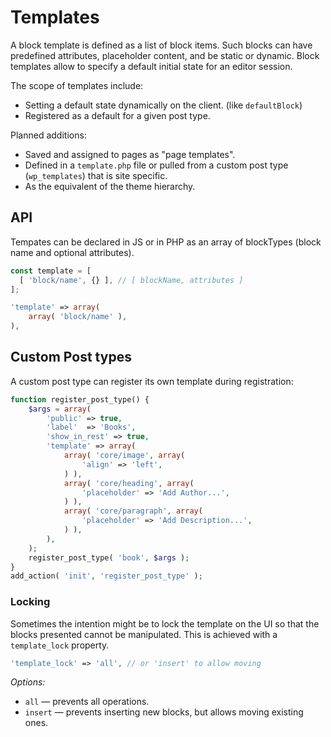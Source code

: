 # Templates

A block template is defined as a list of block items. Such blocks can have predefined attributes, placeholder content, and be static or dynamic. Block templates allow to specify a default initial state for an editor session.

The scope of templates include:

- Setting a default state dynamically on the client. (like `defaultBlock`)
- Registered as a default for a given post type.

Planned additions:

- Saved and assigned to pages as "page templates".
- Defined in a `template.php` file or pulled from a custom post type (`wp_templates`) that is site specific.
- As the equivalent of the theme hierarchy.

## API

Tempates can be declared in JS or in PHP as an array of blockTypes (block name and optional attributes).

```js
const template = [
  [ 'block/name', {} ], // [ blockName, attributes ]
];
```

```php
'template' => array(
	array( 'block/name' ),
),
```

## Custom Post types

A custom post type can register its own template during registration:

```php
function register_post_type() {
	$args = array(
		'public' => true,
		'label'  => 'Books',
		'show_in_rest' => true,
		'template' => array(
			array( 'core/image', array(
				'align' => 'left',
			) ),
			array( 'core/heading', array(
				'placeholder' => 'Add Author...',
			) ),
			array( 'core/paragraph', array(
				'placeholder' => 'Add Description...',
			) ),
		),
	);
	register_post_type( 'book', $args );
}
add_action( 'init', 'register_post_type' );
```

### Locking

Sometimes the intention might be to lock the template on the UI so that the blocks presented cannot be manipulated. This is achieved with a `template_lock` property.

```php
'template_lock' => 'all', // or 'insert' to allow moving
```

*Options:*

- `all` — prevents all operations.
- `insert` — prevents inserting new blocks, but allows moving existing ones.

